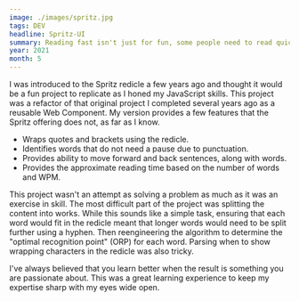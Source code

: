 ```yaml
---
image: ./images/spritz.jpg
tags: DEV
headline: Spritz-UI
summary: Reading fast isn't just for fun, some people need to read quickly to focus. However, this often requires practice which fundamentally requires more focus. This web component reimagines the "redicle" originally developed by Spritz Inc. and provides a handy resource to help reading comprehension.
year: 2021
month: 5
---
```

I was introduced to the Spritz redicle a few years ago and thought it would be a fun project to replicate as I honed my JavaScript skills. This project was a refactor of that original project I completed several years ago as a reusable Web Component. My version provides a few features that the Spritz offering does not, as far as I know.

- Wraps quotes and brackets using the redicle.
- Identifies words that do not need a pause due to punctuation.
- Provides ability to move forward and back sentences, along with words.
- Provides the approximate reading time based on the number of words and WPM.

This project wasn't an attempt as solving a problem as much as it was an exercise in skill. The most difficult part of the project was splitting the content into works. While this sounds like a simple task, ensuring that each word would fit in the redicle meant that longer words would need to be split further using a hyphen. Then reengineering the algorithm to determine the "optimal recognition point" (ORP) for each word. Parsing when to show wrapping characters in the redicle was also tricky.

I've always believed that you learn better when the result is something you are passionate about. This was a great learning experience to keep my expertise sharp with my eyes wide open.